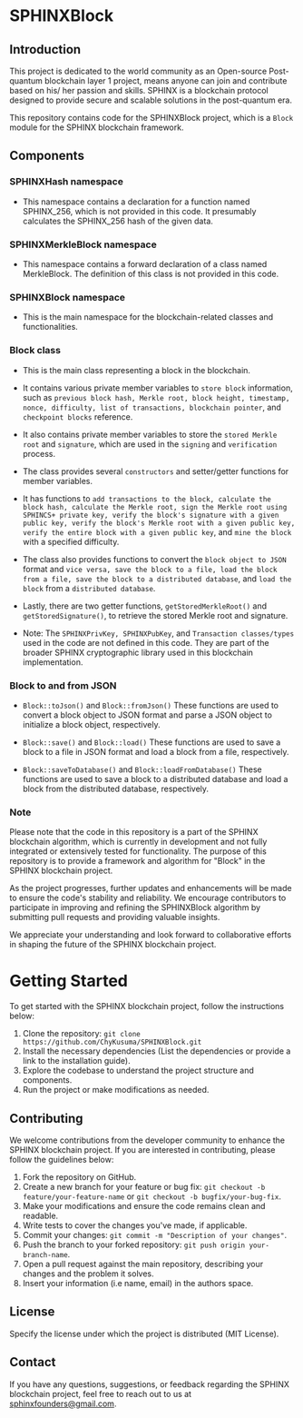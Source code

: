 # SPHINXBlock

## Introduction

This project is dedicated to the world community as an Open-source Post-quantum blockchain layer 1 project, means anyone can join and contribute based on his/ her passion and skills. SPHINX is a blockchain protocol designed to provide secure and scalable solutions in the post-quantum era.

This repository contains code for the SPHINXBlock project, which is a `Block` module for the SPHINX blockchain framework.


## Components

### SPHINXHash namespace

- This namespace contains a declaration for a function named SPHINX_256, which is not provided in this code. It presumably calculates the SPHINX_256 hash of the given data.

### SPHINXMerkleBlock namespace

- This namespace contains a forward declaration of a class named MerkleBlock. The definition of this class is not provided in this code.

### SPHINXBlock namespace

- This is the main namespace for the blockchain-related classes and functionalities.

### Block class

- This is the main class representing a block in the blockchain.
  
- It contains various private member variables to `store block` information, such as `previous block hash, Merkle root, block height, timestamp, nonce, difficulty, list of transactions, blockchain pointer`, and `checkpoint blocks` reference.
  
- It also contains private member variables to store the `stored Merkle root` and `signature`, which are used in the `signing` and `verification` process.
  
- The class provides several `constructors` and setter/getter functions for member variables.
  
- It has functions to `add transactions to the block, calculate the block hash, calculate the Merkle root, sign the Merkle root using SPHINCS+ private key, verify the block's signature with a given public key, verify the block's Merkle root with a given public key, verify the entire block with a given public key`, and `mine the block` with a specified difficulty.

- The class also provides functions to convert the `block object to JSON` format and `vice versa, save the block to a file, load the block from a file, save the block to a distributed database`, and `load the block` from a `distributed database`.

- Lastly, there are two getter functions, `getStoredMerkleRoot()` and `getStoredSignature()`, to retrieve the stored Merkle root and signature.

- Note: The `SPHINXPrivKey, SPHINXPubKey`, and `Transaction classes/types` used in the code are not defined in this code. They are part of the broader SPHINX cryptographic library used in this blockchain implementation.

### Block to and from JSON

- `Block::toJson()` and `Block::fromJson()` These functions are used to convert a block object to JSON format and parse a JSON object to initialize a block object, respectively.

- `Block::save()` and `Block::load()` These functions are used to save a block to a file in JSON format and load a block from a file, respectively.

- `Block::saveToDatabase()` and `Block::loadFromDatabase()` These functions are used to save a block to a distributed database and load a block from the distributed database, respectively.

  
### Note

Please note that the code in this repository is a part of the SPHINX blockchain algorithm, which is currently in development and not fully integrated or extensively tested for functionality. The purpose of this repository is to provide a framework and algorithm for "Block" in the SPHINX blockchain project.

As the project progresses, further updates and enhancements will be made to ensure the code's stability and reliability. We encourage contributors to participate in improving and refining the SPHINXBlock algorithm by submitting pull requests and providing valuable insights.

We appreciate your understanding and look forward to collaborative efforts in shaping the future of the SPHINX blockchain project.

# Getting Started
To get started with the SPHINX blockchain project, follow the instructions below:

1. Clone the repository: `git clone https://github.com/ChyKusuma/SPHINXBlock.git`
2. Install the necessary dependencies (List the dependencies or provide a link to the installation guide).
3. Explore the codebase to understand the project structure and components.
4. Run the project or make modifications as needed.


## Contributing
We welcome contributions from the developer community to enhance the SPHINX blockchain project. If you are interested in contributing, please follow the guidelines below:

1. Fork the repository on GitHub.
2. Create a new branch for your feature or bug fix: `git checkout -b feature/your-feature-name` or `git checkout -b bugfix/your-bug-fix`.
3. Make your modifications and ensure the code remains clean and readable.
4. Write tests to cover the changes you've made, if applicable.
5. Commit your changes: `git commit -m "Description of your changes"`.
6. Push the branch to your forked repository: `git push origin your-branch-name`.
7. Open a pull request against the main repository, describing your changes and the problem it solves.
8. Insert your information (i.e name, email) in the authors space.

## License
Specify the license under which the project is distributed (MIT License).

## Contact
If you have any questions, suggestions, or feedback regarding the SPHINX blockchain project, feel free to reach out to us at [sphinxfounders@gmail.com](mailto:sphinxfounders@gmail.com).
